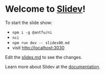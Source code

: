 # Welcome to [Slidev](https://github.com/slidevjs/slidev)!

To start the slide show:

- `npm i -g @antfu/ni`
- `nci`
- `npm run dev -- slides00.md`
- visit <http://localhost:3030>

Edit the [slides.md](./slides.md) to see the changes.

Learn more about Slidev at the [documentation](https://sli.dev/).

